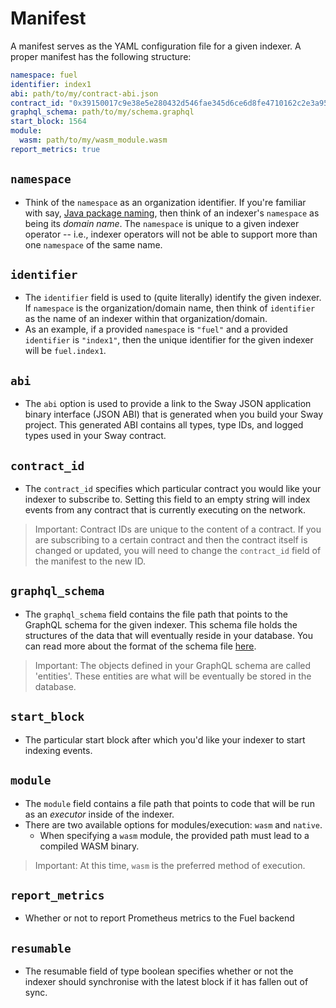 # Manifest

A manifest serves as the YAML configuration file for a given indexer. A proper manifest has the following structure:

```yaml
namespace: fuel
identifier: index1
abi: path/to/my/contract-abi.json
contract_id: "0x39150017c9e38e5e280432d546fae345d6ce6d8fe4710162c2e3a95a6faff051"
graphql_schema: path/to/my/schema.graphql
start_block: 1564
module:
  wasm: path/to/my/wasm_module.wasm
report_metrics: true
```

## `namespace`

- Think of the `namespace` as an organization identifier. If you're familiar with say, [Java package naming](https://stackoverflow.com/questions/6247849/java-package-naming), then think of an indexer's `namespace` as being its _domain name_. The `namespace` is unique to a given indexer operator -- i.e., indexer operators will not be able to support more than one `namespace` of the same name.

## `identifier`

- The `identifier` field is used to (quite literally) identify the given indexer. If `namespace` is the organization/domain name, then think of `identifier` as the name of an indexer within that organization/domain.
- As an example, if a provided `namespace` is `"fuel"` and a provided `identifier` is `"index1"`, then the unique identifier for the given indexer will be `fuel.index1`.

## `abi`

- The `abi` option is used to provide a link to the Sway JSON application binary interface (JSON ABI) that is generated when you build your Sway project. This generated ABI contains all types, type IDs, and logged types used in your Sway contract.

## `contract_id`

- The `contract_id` specifies which particular contract you would like your indexer to subscribe to. Setting this field to an empty string will index events from any contract that is currently executing on the network.

> Important: Contract IDs are unique to the content of a contract. If you are subscribing to a certain contract and then the contract itself is changed or updated, you will need to change the `contract_id` field of the manifest to the new ID.

## `graphql_schema`

- The `graphql_schema` field contains the file path that points to the GraphQL schema for the given indexer. This schema file holds the structures of the data that will eventually reside in your database. You can read more about the format of the schema file [here](./schema.md).

> Important: The objects defined in your GraphQL schema are called 'entities'. These entities are what will be eventually be stored in the database.

## `start_block`

- The particular start block after which you'd like your indexer to start indexing events.

## `module`

- The `module` field contains a file path that points to code that will be run as an _executor_ inside of the indexer.
- There are two available options for modules/execution: `wasm` and `native`.
  - When specifying a `wasm` module, the provided path must lead to a compiled WASM binary.

> Important: At this time, `wasm` is the preferred method of execution.

## `report_metrics`

- Whether or not to report Prometheus metrics to the Fuel backend

## `resumable`

- The resumable field of type boolean specifies whether or not the indexer should synchronise with the latest block if it has fallen out of sync. 

